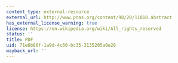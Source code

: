 ```yaml
---
content_type: external-resource
external_url: http://www.pnas.org/content/98/20/11818.abstract
has_external_license_warning: true
license: https://en.wikipedia.org/wiki/All_rights_reserved
status: ''
title: PDF
uid: 71e6b80f-1a9d-4c60-bc35-3135205a0e28
wayback_url: ''
---
```

